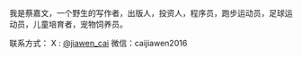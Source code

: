 
我是蔡嘉文，一个野生的写作者，出版人，投资人，程序员，跑步运动员，足球运动员，儿童培育者，宠物饲养员。

联系方式：
X : [@jiawen_cai](https://x.com/jiawen_cai)
微信：caijiawen2016
